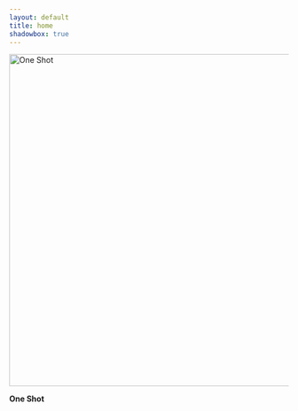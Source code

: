 ```yaml
---
layout: default
title: home
shadowbox: true
---
```


<a href="{{site.url}}/img/home/one-shot-doc.jpg" rel="shadowbox" title="One Shot">
<img src="{{site.url}}/img/home/one-shot-doc-pre.jpg" height="600px" width="600px" alt="One Shot"></a>

**One Shot**
